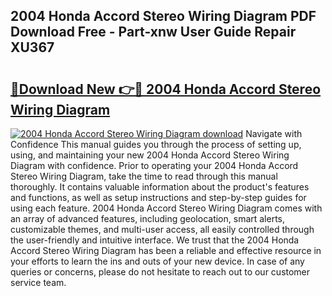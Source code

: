 ## 2004 Honda Accord Stereo Wiring Diagram PDF Download Free - Part-xnw User Guide Repair XU367

# <h2><a href="http://dfp6b8.blite.top/?on=2004+Honda+Accord+Stereo+Wiring+Diagram">🔗Download New 👉🔴 2004 Honda Accord Stereo Wiring Diagram</a></h2>

[![2004 Honda Accord Stereo Wiring Diagram download](https://i.imgur.com/lujVjoI.png)](http://dfp6b8.blite.top/?on=2004+Honda+Accord+Stereo+Wiring+Diagram)
Navigate with Confidence This manual guides you through the process of setting up, using, and maintaining your new 2004 Honda Accord Stereo Wiring Diagram with confidence. Prior to operating your 2004 Honda Accord Stereo Wiring Diagram, take the time to read through this manual thoroughly. It contains valuable information about the product's features and functions, as well as setup instructions and step-by-step guides for using each feature. 2004 Honda Accord Stereo Wiring Diagram comes with an array of advanced features, including geolocation, smart alerts, customizable themes, and multi-user access, all easily controlled through the user-friendly and intuitive interface. We trust that the 2004 Honda Accord Stereo Wiring Diagram has been a reliable and effective resource in your efforts to learn the ins and outs of your new device. In case of any queries or concerns, please do not hesitate to reach out to our customer service team.
